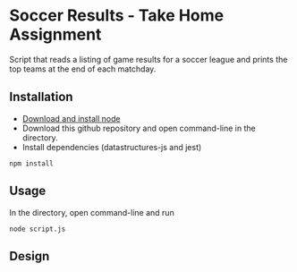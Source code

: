 # Soccer Results - Take Home Assignment

Script that reads a listing of game results for a soccer league and prints the top teams at the end of each matchday.

## Installation

- [Download and install node](https://nodejs.org/en/download/)
- Download this github repository and open command-line in the directory.
- Install dependencies (datastructures-js and jest)

```
npm install
```

## Usage

In the directory, open command-line and run

```
node script.js
```

## Design
